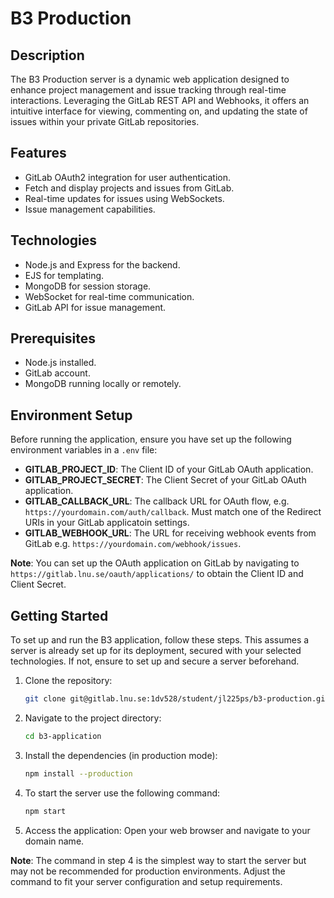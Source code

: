 # B3 Production

## Description

The B3 Production server is a dynamic web application designed to enhance project management and issue tracking through real-time interactions. Leveraging the GitLab REST API and Webhooks, it offers an intuitive interface for viewing, commenting on, and updating the state of issues within your private GitLab repositories.

## Features

- GitLab OAuth2 integration for user authentication.
- Fetch and display projects and issues from GitLab.
- Real-time updates for issues using WebSockets.
- Issue management capabilities.

## Technologies

- Node.js and Express for the backend.
- EJS for templating.
- MongoDB for session storage.
- WebSocket for real-time communication.
- GitLab API for issue management.

## Prerequisites

- Node.js installed.
- GitLab account.
- MongoDB running locally or remotely.

## Environment Setup

Before running the application, ensure you have set up the following environment variables in a `.env` file:

- **GITLAB_PROJECT_ID**: The Client ID of your GitLab OAuth application.
- **GITLAB_PROJECT_SECRET**: The Client Secret of your GitLab OAuth application.
- **GITLAB_CALLBACK_URL**: The callback URL for OAuth flow, e.g. `https://yourdomain.com/auth/callback`. Must match one of the Redirect URIs in your GitLab applicatoin settings.
- **GITLAB_WEBHOOK_URL**: The URL for receiving webhook events from GitLab e.g. `https://yourdomain.com/webhook/issues`.

**Note**: You can set up the OAuth application on GitLab by navigating to `https://gitlab.lnu.se/oauth/applications/` to obtain the Client ID and Client Secret.


## Getting Started

To set up and run the B3 application, follow these steps. This assumes a server is already set up for its deployment, secured with your selected technologies. If not, ensure to set up and secure a server beforehand.

1. Clone the repository:
   ```bash
   git clone git@gitlab.lnu.se:1dv528/student/jl225ps/b3-production.git
   ```
2. Navigate to the project directory:
   ```bash
   cd b3-application
   ```
3. Install the dependencies (in production mode):
   ```bash
   npm install --production
   ```
4. To start the server use the following command:
   ```bash
   npm start
   ```
5. Access the application: Open your web browser and navigate to your domain name.

**Note**: The command in step 4 is the simplest way to start the server but may not be recommended for production environments. Adjust the command to fit your server configuration and setup requirements.
